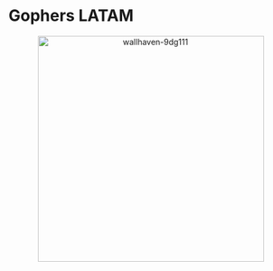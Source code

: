 # Gophers LATAM

<div style="text-align: center;">
  
<img src="https://github.com/user-attachments/assets/d19c8f5c-3eb5-44ac-a3a7-daa98548b5eb" alt="wallhaven-9dg111" width="400"/>

</div>
